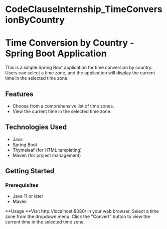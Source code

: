 # CodeClauseInternship_TimeConversionByCountry
# Time Conversion by Country - Spring Boot Application

This is a simple Spring Boot application for time conversion by country. Users can select a time zone, and the application will display the current time in the selected time zone.

## Features

- Choose from a comprehensive list of time zones.
- View the current time in the selected time zone.

## Technologies Used

- Java
- Spring Boot
- Thymeleaf (for HTML templating)
- Maven (for project management)

## Getting Started

### Prerequisites

- Java 11 or later
- Maven

**Usage
**Visit http://localhost:8080/ in your web browser.
Select a time zone from the dropdown menu.
Click the "Convert" button to view the current time in the selected time zone.
